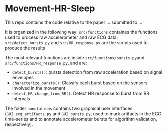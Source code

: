 # Movement-HR-Sleep
This repo contains the code relative to the paper ... submitted to ...

It is organized in the following way: `src/functions` containes the functions used to process raw accelerometer and raw ECG data; `src/detect_bursts.py` and `src/HR_response.py` are the scripts used to produce the results

The most relevant functions are inside `src/functions/bursts.py`and `src/functions/HR_response.py`, and are:
  - `detect_bursts()`: bursts detection from raw acceleration based on signal envelopes
  - `characterize_bursts()`: Classify each burst based on the sensors involved in the movement
  - `detect_HR_change_from_RR()`: Detect HR response to burst from RR intervals 

The folder `annotations` contains two graphical user interfaces (`GUI_ecg_artifacts.py` and `GUI_bursts.py`, used to mark artifacts in the ECG time-series and to annotate accelerometer bursts for algorithm validation, respectively).
